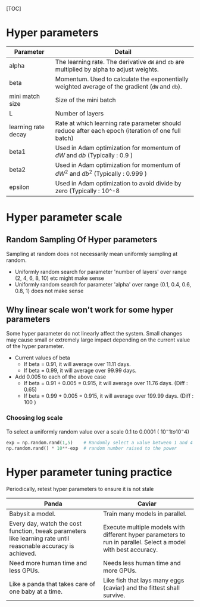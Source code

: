 [TOC]

# Hyper parameters
| Parameter           | Detail                                   |
| ------------------- | ---------------------------------------- |
| alpha               | The learning rate. The derivative `dW` and `db` are multiplied by alpha to adjust weights. |
| beta                | Momentum. Used to calculate the exponentially weighted average of the gradient (`dW` and `db`). |
| mini match size     | Size of the mini batch                   |
| L                   | Number of layers                         |
| learning rate decay | Rate at which learning rate parameter should reduce after each epoch (iteration of one full batch) |
| beta1               | Used in Adam optimization for momentum of  $dW$ and $db$  (Typically : 0.9   ) |
| beta2               | Used in Adam optimization for momentum of $dW^2$  and  $db^2$  (Typically : 0.999 ) |
| epsilon             | Used in Adam optimization to avoid divide by zero         (Typically : 10^-8 |

# Hyper parameter scale

## Random Sampling Of Hyper parameters

Sampling at random does not necessarily mean uniformly sampling at random. 
   - Uniformly random search for parameter 'number of layers' over range (2, 4, 6, 8, 10) etc might make sense
   - Uniformly random search for parameter 'alpha' over range (0.1, 0.4, 0.6, 0.8, 1) does not make sense

## Why linear scale won't work for some hyper parameters

Some hyper parameter do not linearly affect the system.  Small changes may cause small or extremely large impact depending on the current value of the hyper parameter.  

   - Current values of beta
      - If beta = 0.91, it will average over 11.11 days. 
      - If beta = 0.99, it will average over 99.99 days.
   - Add 0.005 to each of the above case
      - If beta = 0.91 + 0.005 = 0.915, it will average over  11.76 days. (Diff : 0.65)
      - If beta = 0.99 + 0.005 = 0.915, it will average over 199.99 days. (Diff : 100 )

### Choosing log scale

To select a uniformly random value over a scale 0.1 to 0.0001 ( $10^-1 to 10^-4$)

```python
exp = np.random.rand(1,5)    # Randomly select a value between 1 and 4
np.random.rand() * 10**-exp  # random number raised to the power
```

# Hyper parameter tuning practice

Periodically, retest hyper parameters to ensure it is not stale

| Panda                                    | Caviar                                   |
| ---------------------------------------- | ---------------------------------------- |
| Babysit a model.                         | Train many models in parallel.           |
| Every day, watch the cost function, tweak parameters like learning rate until reasonable accuracy is achieved. | Execute multiple models with different hyper parameters to run in parallel. Select a model with best accuracy. |
| Need more human time and less GPUs.      | Needs less human time and more GPUs.     |
| Like a panda that takes care of one baby at a time. | Like fish that lays many eggs (caviar) and the fittest shall survive. |

